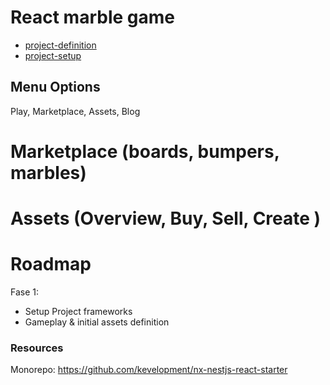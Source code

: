 # React marble game

- [project-definition](./docs/overview.md)
- [project-setup](./docs/setup.md)

## Menu Options 
 Play, Marketplace, Assets, Blog

# Marketplace (boards, bumpers, marbles)

# Assets (Overview, Buy, Sell, Create )

# Roadmap

Fase 1: 

- Setup Project frameworks
- Gameplay & initial assets definition


### Resources

Monorepo: https://github.com/kevelopment/nx-nestjs-react-starter
